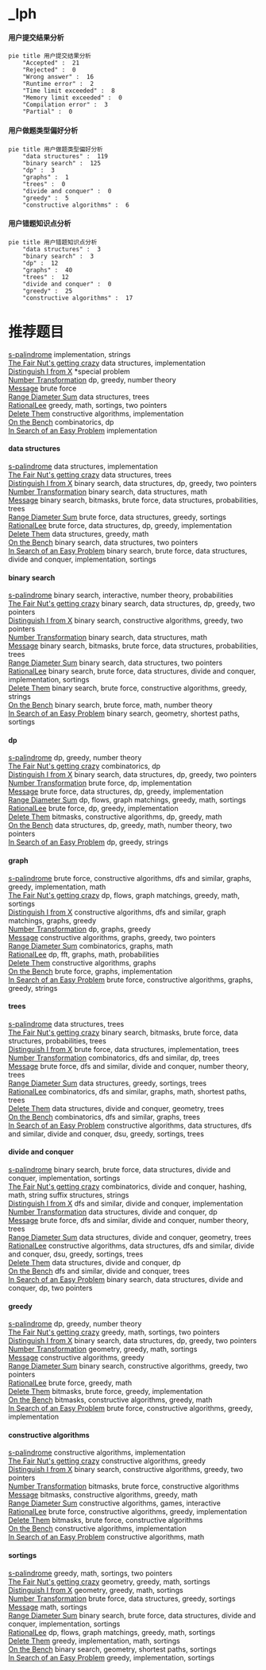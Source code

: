 # _lph
<!-- tabs:start -->
#### **用户提交结果分析**

```mermaid
pie title 用户提交结果分析
    "Accepted" :  21
    "Rejected" :  0
    "Wrong answer" :  16
    "Runtime error" :  2
    "Time limit exceeded" :  8
    "Memory limit exceeded" :  0
    "Compilation error" :  3
    "Partial" :  0
```
#### **用户做题类型偏好分析**

```mermaid
pie title 用户做题类型偏好分析
    "data structures" :  119
    "binary search" :  125
    "dp" :  3
    "graphs" :  1
    "trees" :  0
    "divide and conquer" :  0
    "greedy" :  5
    "constructive algorithms" :  6
```
#### **用户错题知识点分析**

```mermaid
pie title 用户错题知识点分析
    "data structures" :  3
    "binary search" :  3
    "dp" :  12
    "graphs" :  40
    "trees" :  12
    "divide and conquer" :  0
    "greedy" :  25
    "constructive algorithms" :  17
```
<!-- tabs:end -->
# 推荐题目
[s-palindrome](http://codeforces.com/problemset/problem/691/B)		implementation,
                        strings		  
[The Fair Nut's getting crazy](http://codeforces.com/problemset/problem/1083/D)		data structures,
                        implementation		  
[Distinguish I from X](http://codeforces.com/problemset/problem/1356/A1)		*special problem		  
[Number Transformation](http://codeforces.com/problemset/problem/251/C)		dp,
                        greedy,
                        number theory		  
[Message](https://codeforces.com/contest/157/problem/C)		brute force		  
[Range Diameter Sum](http://codeforces.com/problemset/problem/1458/F)		data structures,
                        trees		  
[RationalLee](http://codeforces.com/problemset/problem/1369/C)		greedy,
                        math,
                        sortings,
                        two pointers		  
[Delete Them](http://codeforces.com/problemset/problem/730/H)		constructive algorithms,
                        implementation		  
[On the Bench](http://codeforces.com/problemset/problem/840/C)		combinatorics,
                        dp		  
[In Search of an Easy Problem](https://codeforces.com/contest/1058/problem/A)		implementation		  
<!-- tabs:start -->
#### **data structures**
[s-palindrome](http://codeforces.com/problemset/problem/1083/D)		data structures,
                        implementation		  
[The Fair Nut's getting crazy](http://codeforces.com/problemset/problem/1458/F)		data structures,
                        trees		  
[Distinguish I from X](http://codeforces.com/problemset/problem/1492/C)		binary search,
                        data structures,
                        dp,
                        greedy,
                        two pointers		  
[Number Transformation](http://codeforces.com/problemset/problem/1490/G)		binary search,
                        data structures,
                        math		  
[Message](http://codeforces.com/problemset/problem/1479/D)		binary search,
                        bitmasks,
                        brute force,
                        data structures,
                        probabilities,
                        trees		  
[Range Diameter Sum](http://codeforces.com/problemset/problem/1497/A)		brute force,
                        data structures,
                        greedy,
                        sortings		  
[RationalLee](http://codeforces.com/problemset/problem/1491/C)		brute force,
                        data structures,
                        dp,
                        greedy,
                        implementation		  
[Delete Them](http://codeforces.com/problemset/problem/1492/B)		data structures,
                        greedy,
                        math		  
[On the Bench](http://codeforces.com/problemset/problem/1436/E)		binary search,
                        data structures,
                        two pointers		  
[In Search of an Easy Problem](http://codeforces.com/problemset/problem/1461/D)		binary search,
                        brute force,
                        data structures,
                        divide and conquer,
                        implementation,
                        sortings		  
#### **binary search**
[s-palindrome](http://codeforces.com/problemset/problem/1114/E)		binary search,
                        interactive,
                        number theory,
                        probabilities		  
[The Fair Nut's getting crazy](http://codeforces.com/problemset/problem/1492/C)		binary search,
                        data structures,
                        dp,
                        greedy,
                        two pointers		  
[Distinguish I from X](http://codeforces.com/problemset/problem/1463/D)		binary search,
                        constructive algorithms,
                        greedy,
                        two pointers		  
[Number Transformation](http://codeforces.com/problemset/problem/1490/G)		binary search,
                        data structures,
                        math		  
[Message](http://codeforces.com/problemset/problem/1479/D)		binary search,
                        bitmasks,
                        brute force,
                        data structures,
                        probabilities,
                        trees		  
[Range Diameter Sum](http://codeforces.com/problemset/problem/1436/E)		binary search,
                        data structures,
                        two pointers		  
[RationalLee](http://codeforces.com/problemset/problem/1461/D)		binary search,
                        brute force,
                        data structures,
                        divide and conquer,
                        implementation,
                        sortings		  
[Delete Them](http://codeforces.com/problemset/problem/1493/C)		binary search,
                        brute force,
                        constructive algorithms,
                        greedy,
                        strings		  
[On the Bench](http://codeforces.com/problemset/problem/1487/D)		binary search,
                        brute force,
                        math,
                        number theory		  
[In Search of an Easy Problem](http://codeforces.com/problemset/problem/1486/B)		binary search,
                        geometry,
                        shortest paths,
                        sortings		  
#### **dp**
[s-palindrome](http://codeforces.com/problemset/problem/251/C)		dp,
                        greedy,
                        number theory		  
[The Fair Nut's getting crazy](http://codeforces.com/problemset/problem/840/C)		combinatorics,
                        dp		  
[Distinguish I from X](http://codeforces.com/problemset/problem/1492/C)		binary search,
                        data structures,
                        dp,
                        greedy,
                        two pointers		  
[Number Transformation](https://codeforces.com/contest/1457/problem/C)		brute force,
                        dp,
                        implementation		  
[Message](http://codeforces.com/problemset/problem/1491/C)		brute force,
                        data structures,
                        dp,
                        greedy,
                        implementation		  
[Range Diameter Sum](http://codeforces.com/problemset/problem/1437/C)		dp,
                        flows,
                        graph matchings,
                        greedy,
                        math,
                        sortings		  
[RationalLee](http://codeforces.com/problemset/problem/1499/B)		brute force,
                        dp,
                        greedy,
                        implementation		  
[Delete Them](http://codeforces.com/problemset/problem/1491/D)		bitmasks,
                        constructive algorithms,
                        dp,
                        greedy,
                        math		  
[On the Bench](http://codeforces.com/problemset/problem/1497/E1)		data structures,
                        dp,
                        greedy,
                        math,
                        number theory,
                        two pointers		  
[In Search of an Easy Problem](http://codeforces.com/problemset/problem/1466/C)		dp,
                        greedy,
                        strings		  
#### **graph**
[s-palindrome](http://codeforces.com/problemset/problem/1487/C)		brute force,
                        constructive algorithms,
                        dfs and similar,
                        graphs,
                        greedy,
                        implementation,
                        math		  
[The Fair Nut's getting crazy](http://codeforces.com/problemset/problem/1437/C)		dp,
                        flows,
                        graph matchings,
                        greedy,
                        math,
                        sortings		  
[Distinguish I from X](http://codeforces.com/problemset/problem/1470/D)		constructive algorithms,
                        dfs and similar,
                        graph matchings,
                        graphs,
                        greedy		  
[Number Transformation](http://codeforces.com/problemset/problem/1476/C)		dp,
                        graphs,
                        greedy		  
[Message](http://codeforces.com/problemset/problem/1304/D)		constructive algorithms,
                        graphs,
                        greedy,
                        two pointers		  
[Range Diameter Sum](http://codeforces.com/problemset/problem/1475/C)		combinatorics,
                        graphs,
                        math		  
[RationalLee](http://codeforces.com/problemset/problem/553/E)		dp,
                        fft,
                        graphs,
                        math,
                        probabilities		  
[Delete Them](http://codeforces.com/problemset/problem/1495/C)		constructive algorithms,
                        graphs		  
[On the Bench](http://codeforces.com/problemset/problem/1510/K)		brute force,
                        graphs,
                        implementation		  
[In Search of an Easy Problem](http://codeforces.com/problemset/problem/1511/D)		brute force,
                        constructive algorithms,
                        graphs,
                        greedy,
                        strings		  
#### **trees**
[s-palindrome](http://codeforces.com/problemset/problem/1458/F)		data structures,
                        trees		  
[The Fair Nut's getting crazy](http://codeforces.com/problemset/problem/1479/D)		binary search,
                        bitmasks,
                        brute force,
                        data structures,
                        probabilities,
                        trees		  
[Distinguish I from X](http://codeforces.com/problemset/problem/1511/C)		brute force,
                        data structures,
                        implementation,
                        trees		  
[Number Transformation](http://codeforces.com/problemset/problem/1499/F)		combinatorics,
                        dfs and similar,
                        dp,
                        trees		  
[Message](http://codeforces.com/problemset/problem/1491/E)		brute force,
                        dfs and similar,
                        divide and conquer,
                        number theory,
                        trees		  
[Range Diameter Sum](http://codeforces.com/problemset/problem/1466/D)		data structures,
                        greedy,
                        sortings,
                        trees		  
[RationalLee](http://codeforces.com/problemset/problem/1495/D)		combinatorics,
                        dfs and similar,
                        graphs,
                        math,
                        shortest paths,
                        trees		  
[Delete Them](http://codeforces.com/problemset/problem/1303/G)		data structures,
                        divide and conquer,
                        geometry,
                        trees		  
[On the Bench](http://codeforces.com/problemset/problem/1454/E)		combinatorics,
                        dfs and similar,
                        graphs,
                        trees		  
[In Search of an Easy Problem](http://codeforces.com/problemset/problem/1494/D)		constructive algorithms,
                        data structures,
                        dfs and similar,
                        divide and conquer,
                        dsu,
                        greedy,
                        sortings,
                        trees		  
#### **divide and conquer**
[s-palindrome](http://codeforces.com/problemset/problem/1461/D)		binary search,
                        brute force,
                        data structures,
                        divide and conquer,
                        implementation,
                        sortings		  
[The Fair Nut's getting crazy](http://codeforces.com/problemset/problem/1466/G)		combinatorics,
                        divide and conquer,
                        hashing,
                        math,
                        string suffix structures,
                        strings		  
[Distinguish I from X](http://codeforces.com/problemset/problem/1490/D)		dfs and similar,
                        divide and conquer,
                        implementation		  
[Number Transformation](https://codeforces.com/contest/1483/problem/C)		data structures,
                        divide and conquer,
                        dp		  
[Message](http://codeforces.com/problemset/problem/1491/E)		brute force,
                        dfs and similar,
                        divide and conquer,
                        number theory,
                        trees		  
[Range Diameter Sum](http://codeforces.com/problemset/problem/1303/G)		data structures,
                        divide and conquer,
                        geometry,
                        trees		  
[RationalLee](http://codeforces.com/problemset/problem/1494/D)		constructive algorithms,
                        data structures,
                        dfs and similar,
                        divide and conquer,
                        dsu,
                        greedy,
                        sortings,
                        trees		  
[Delete Them](http://codeforces.com/problemset/problem/1482/E)		data structures,
                        divide and conquer,
                        dp		  
[On the Bench](http://codeforces.com/problemset/problem/566/C)		dfs and similar,
                        divide and conquer,
                        trees		  
[In Search of an Easy Problem](http://codeforces.com/problemset/problem/1428/F)		binary search,
                        data structures,
                        divide and conquer,
                        dp,
                        two pointers		  
#### **greedy**
[s-palindrome](http://codeforces.com/problemset/problem/251/C)		dp,
                        greedy,
                        number theory		  
[The Fair Nut's getting crazy](http://codeforces.com/problemset/problem/1369/C)		greedy,
                        math,
                        sortings,
                        two pointers		  
[Distinguish I from X](http://codeforces.com/problemset/problem/1492/C)		binary search,
                        data structures,
                        dp,
                        greedy,
                        two pointers		  
[Number Transformation](https://codeforces.com/contest/1496/problem/C)		geometry,
                        greedy,
                        math,
                        sortings		  
[Message](http://codeforces.com/problemset/problem/1493/A)		constructive algorithms,
                        greedy		  
[Range Diameter Sum](http://codeforces.com/problemset/problem/1463/D)		binary search,
                        constructive algorithms,
                        greedy,
                        two pointers		  
[RationalLee](http://codeforces.com/problemset/problem/1462/C)		brute force,
                        greedy,
                        math		  
[Delete Them](http://codeforces.com/problemset/problem/1494/B)		bitmasks,
                        brute force,
                        greedy,
                        implementation		  
[On the Bench](http://codeforces.com/problemset/problem/1492/D)		bitmasks,
                        constructive algorithms,
                        greedy,
                        math		  
[In Search of an Easy Problem](https://codeforces.com/contest/1483/problem/A)		brute force,
                        constructive algorithms,
                        greedy,
                        implementation		  
#### **constructive algorithms**
[s-palindrome](http://codeforces.com/problemset/problem/730/H)		constructive algorithms,
                        implementation		  
[The Fair Nut's getting crazy](http://codeforces.com/problemset/problem/1493/A)		constructive algorithms,
                        greedy		  
[Distinguish I from X](http://codeforces.com/problemset/problem/1463/D)		binary search,
                        constructive algorithms,
                        greedy,
                        two pointers		  
[Number Transformation](https://codeforces.com/contest/1456/problem/B)		bitmasks,
                        brute force,
                        constructive algorithms		  
[Message](http://codeforces.com/problemset/problem/1492/D)		bitmasks,
                        constructive algorithms,
                        greedy,
                        math		  
[Range Diameter Sum](https://codeforces.com/contest/1504/problem/D)		constructive algorithms,
                        games,
                        interactive		  
[RationalLee](https://codeforces.com/contest/1483/problem/A)		brute force,
                        constructive algorithms,
                        greedy,
                        implementation		  
[Delete Them](https://codeforces.com/contest/1457/problem/D)		bitmasks,
                        brute force,
                        constructive algorithms		  
[On the Bench](http://codeforces.com/problemset/problem/1513/A)		constructive algorithms,
                        implementation		  
[In Search of an Easy Problem](http://codeforces.com/problemset/problem/1473/C)		constructive algorithms,
                        math		  
#### **sortings**
[s-palindrome](http://codeforces.com/problemset/problem/1369/C)		greedy,
                        math,
                        sortings,
                        two pointers		  
[The Fair Nut's getting crazy](https://codeforces.com/contest/1496/problem/C)		geometry,
                        greedy,
                        math,
                        sortings		  
[Distinguish I from X](http://codeforces.com/problemset/problem/1495/A)		geometry,
                        greedy,
                        math,
                        sortings		  
[Number Transformation](http://codeforces.com/problemset/problem/1497/A)		brute force,
                        data structures,
                        greedy,
                        sortings		  
[Message](http://codeforces.com/problemset/problem/1427/A)		math,
                        sortings		  
[Range Diameter Sum](http://codeforces.com/problemset/problem/1461/D)		binary search,
                        brute force,
                        data structures,
                        divide and conquer,
                        implementation,
                        sortings		  
[RationalLee](http://codeforces.com/problemset/problem/1437/C)		dp,
                        flows,
                        graph matchings,
                        greedy,
                        math,
                        sortings		  
[Delete Them](http://codeforces.com/problemset/problem/1473/A)		greedy,
                        implementation,
                        math,
                        sortings		  
[On the Bench](http://codeforces.com/problemset/problem/1486/B)		binary search,
                        geometry,
                        shortest paths,
                        sortings		  
[In Search of an Easy Problem](http://codeforces.com/problemset/problem/1480/B)		greedy,
                        implementation,
                        sortings		  
<!-- tabs:end -->
